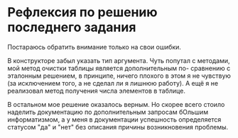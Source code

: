 # Рефлексия по решению последнего задания


Постараюсь обратить внимание только на свои ошибки.

В конструкторе забыл указать тип аргумента. Чуть попутал с методами, мой метод
очистки таблицы является дополнительным по- сравнению с эталонным решением,
в принципе, ничего плохого в этом я не чувствую (за исключением того, а не
сделал ли я лишнюю работу). А ещё я не реализовал метод получения числа
элементов в таблице.

В остальном мое решение оказалось верным. Но скорее всего стоило наделить
документацию по дополнительным запросам бОльшим информатизмом, а у меня в
документации успешность определяется статусом "да" и "нет" без описания причины
возникновения проблемы.
